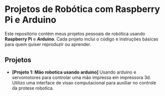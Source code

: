 # Projetos de Robótica com Raspberry Pi e Arduino

Este repositório contém meus projetos pessoais de robótica usando **Raspberry Pi** e **Arduino**. Cada projeto inclui o código e instruções básicas para quem quiser reproduzir ou aprender.

## Projetos

- **[Projeto 1: Mão robotica usando arduino]**
Usando arduino e servomotores para controlar uma mão impressa em impressora 3d. Utilizo uma interface de visao computacional para auxiliar no controle da protese robotica.
